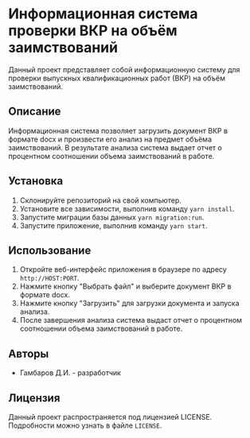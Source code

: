 # Информационная система проверки ВКР на объём заимствований

Данный проект представляет собой информационную систему для проверки выпускных квалификационных работ (ВКР) на объём заимствований.

## Описание

Информационная система позволяет загрузить документ ВКР в формате docx и произвести его анализ на предмет объёма заимствований. В результате анализа система выдает отчет о процентном соотношении объема заимствований в работе.

## Установка

1. Склонируйте репозиторий на свой компьютер.
2. Установите все зависимости, выполнив команду `yarn install`.
3. Запустите миграции базы данных `yarn migration:run`.
4. Запустите приложение, выполнив команду `yarn start`.

## Использование

1. Откройте веб-интерфейс приложения в браузере по адресу `http://HOST:PORT`.
2. Нажмите кнопку "Выбрать файл" и выберите документ ВКР в формате docx.
3. Нажмите кнопку "Загрузить" для загрузки документа и запуска анализа.
4. После завершения анализа система выдаст отчет о процентном соотношении объема заимствований в работе.

## Авторы

* Гамбаров Д.И. - разработчик

## Лицензия

Данный проект распространяется под лицензией LICENSE. Подробности можно узнать в файле `LICENSE`.
